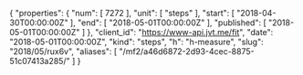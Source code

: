 {
  "properties": {
    "num": [
      7272
    ],
    "unit": [
      "steps"
    ],
    "start": [
      "2018-04-30T00:00:00Z"
    ],
    "end": [
      "2018-05-01T00:00:00Z"
    ],
    "published": [
      "2018-05-01T00:00:00Z"
    ]
  },
  "client_id": "https://www-api.jvt.me/fit",
  "date": "2018-05-01T00:00:00Z",
  "kind": "steps",
  "h": "h-measure",
  "slug": "2018/05/rux6v",
  "aliases": [
    "/mf2/a46d6872-2d93-4cec-8875-51c07413a285/"
  ]
}
